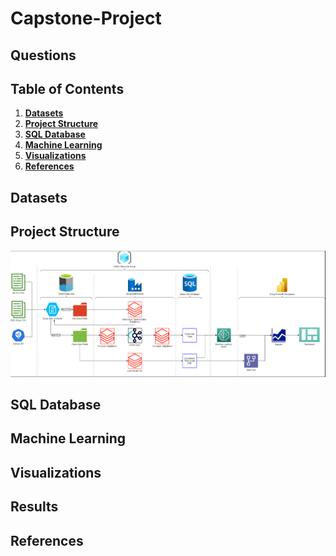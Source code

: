 # Capstone-Project

## Questions

## Table of Contents
1. **[Datasets](#datasets)**
2. **[Project Structure](#structure)**
3. **[SQL Database](#sql)**
4. **[Machine Learning](#learning)**
5. **[Visualizations](#Visuals)**
6. **[References](#references)**


<a name="datasets"></a>
## Datasets


<a name="structure"></a>
## Project Structure
![Owner](https://github.com/EduardStalmakov/FirstIntoRepo/blob/main/datafactory.png)


<a name="sql"></a>
## SQL Database

<a name="learning"></a>
## Machine Learning

<a name="Visuals"></a>
## Visualizations

<a name="results"></a>
## Results

<a name="references"></a>
## References
